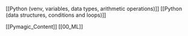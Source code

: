 
[[Python (venv, variables, data types, arithmetic operations)]]
[[Python (data structures, conditions and loops)]]


[[Pymagic_Content]]  [[00_ML]] 